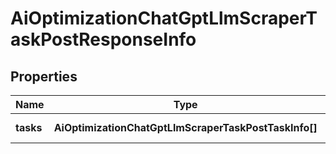 # AiOptimizationChatGptLlmScraperTaskPostResponseInfo

## Properties

| Name | Type | Description | Notes |
|------------ | ------------- | ------------- | -------------|
**tasks** | **AiOptimizationChatGptLlmScraperTaskPostTaskInfo[]** | array of tasks |[optional]|